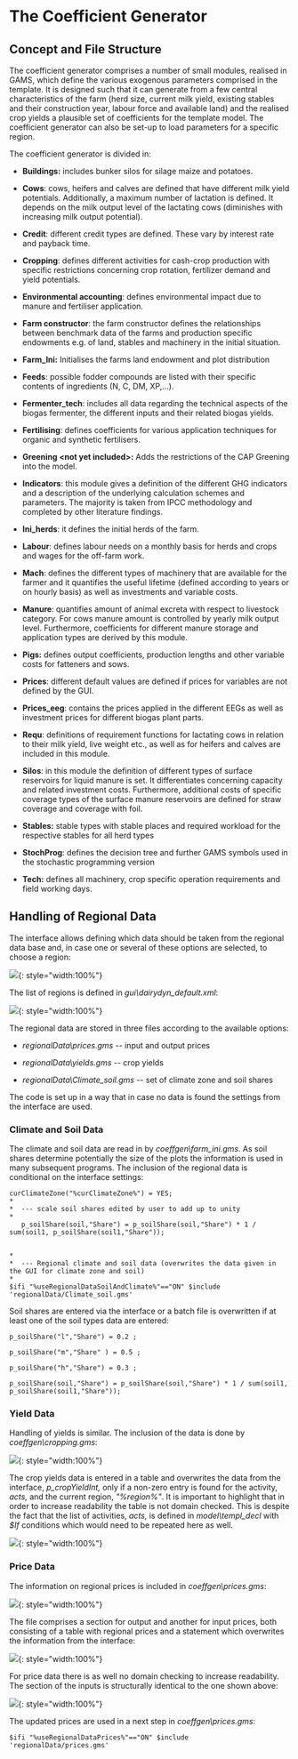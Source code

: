 # The Coefficient Generator


## Concept and File Structure

The coefficient generator comprises a number of small modules, realised in GAMS, which define the various exogenous parameters comprised in the template. It is designed such that it can generate from a few central characteristics of the farm (herd size, current milk yield, existing stables and their construction year, labour force and available land) and the realised crop yields a plausible set of coefficients for the
template model. The coefficient generator can also be set-up to load
parameters for a specific region.

The coefficient generator is divided in:

-   **Buildings:** includes bunker silos for silage maize and
    potatoes.

-   **Cows**: cows, heifers and calves are defined that have different
    milk yield potentials. Additionally, a maximum number of lactation
    is defined. It depends on the milk output level of the lactating
    cows (diminishes with increasing milk output potential).

-   **Credit**: different credit types are defined. These vary by
    interest rate and payback time.

-   **Cropping**: defines different activities for cash-crop production
    with specific restrictions concerning crop rotation, fertilizer
    demand and yield potentials.

-   **Environmental accounting**: defines environmental impact due to
    manure and fertiliser application.

-   **Farm constructor**: the farm constructor defines the relationships
    between benchmark data of the farms and production specific
    endowments e.g. of land, stables and machinery in the initial
    situation.

-   **Farm\_Ini:** Initialises the farms land endowment and plot
    distribution

-   **Feeds**: possible fodder compounds are listed with their specific
    contents of ingredients (N, C, DM, XP,\...).

-   **Fermenter\_tech**: includes all data regarding the technical
    aspects of the biogas fermenter, the different inputs and their
    related biogas yields.

-   **Fertilising**: defines coefficients for various application
    techniques for organic and synthetic fertilisers.

-   **Greening \<not yet included\>:** Adds the restrictions of the CAP
    Greening into the model.

-   **Indicators**: this module gives a definition of the different GHG
    indicators and a description of the underlying calculation schemes
    and parameters. The majority is taken from IPCC methodology and
    completed by other literature findings.

-   **Ini\_herds**: it defines the initial herds of the farm.

-   **Labour**: defines labour needs on a monthly basis for herds and
    crops and wages for the off-farm work.

-   **Mach**: defines the different types of machinery that are
    available for the farmer and it quantifies the useful lifetime
    (defined according to years or on hourly basis) as well as
    investments and variable costs.

-   **Manure**: quantifies amount of animal excreta with respect to
    livestock category. For cows manure amount is controlled by yearly
    milk output level. Furthermore, coefficients for different manure
    storage and application types are derived by this module.

-   **Pigs:** defines output coefficients, production lengths and other
    variable costs for fatteners and sows.

-   **Prices**: different default values are defined if prices for
    variables are not defined by the GUI.

-   **Prices\_eeg**: contains the prices applied in the different EEGs
    as well as investment prices for different biogas plant parts.

-   **Requ**: definitions of requirement functions for lactating cows in
    relation to their milk yield, live weight etc., as well as for
    heifers and calves are included in this module.

-   **Silos**: in this module the definition of different types of
    surface reservoirs for liquid manure is set. It differentiates
    concerning capacity and related investment costs. Furthermore,
    additional costs of specific coverage types of the surface manure
    reservoirs are defined for straw coverage and coverage with foil.

-   **Stables:** stable types with stable places and required workload
    for the respective stables for all herd types

-   **StochProg**: defines the decision tree and further GAMS symbols
    used in the stochastic programming version

-   **Tech:** defines all machinery, crop specific operation
    requirements and field working days.

## Handling of Regional Data


The interface allows defining which data should be taken from the
regional data base and, in case one or several of these options are
selected, to choose a region:

![](../../media/image225.png){: style="width:100%"}

The list of regions is defined in *gui\\dairydyn\_default.xml*:

![](../../media/image226.png){: style="width:100%"}

The regional data are stored in three files according to the available
options:

-   *regionalData\\prices.gms* -- input and output prices

-   *regionalData\\yields.gms* -- crop yields

-   *regionalData\\Climate\_soil.gms* -- set of climate zone and soil
    shares

The code is set up in a way that in case no data is found the settings
from the interface are used.

### Climate and Soil Data

The climate and soil data are read in by *coeffgen\\farm\_ini.gms*. As
soil shares determine potentially the size of the plots the information
is used in many subsequent programs. The inclusion of the regional data
is conditional on the interface settings:

[embedmd]:# (N:/em/work1/FarmDyn/FarmDyn_QM/gams/coeffgen/farm_ini.gms GAMS /curClima.*?\(/ /Climate_soil\.gms'/)
```GAMS
curClimateZone("%curClimateZone%") = YES;
*
*  --- scale soil shares edited by user to add up to unity
*
   p_soilShare(soil,"Share") = p_soilShare(soil,"Share") * 1 / sum(soil1, p_soilShare(soil1,"Share"));


*
*  --- Regional climate and soil data (overwrites the data given in the GUI for climate zone and soil)
*
$ifi "%useRegionalDataSoilAndClimate%"=="ON" $include 'regionalData/Climate_soil.gms'
```

Soil shares are entered via the interface or a batch file is overwritten if at least one of the soil types data are entered:

[embedmd]:# (N:/em/work1/FarmDyn/FarmDyn_QM/gams/regionalData/Climate_soil.gms GAMS /p_soilShare\("l/ /;/)
```GAMS
p_soilShare("l","Share") = 0.2 ;
```
[embedmd]:# (N:/em/work1/FarmDyn/FarmDyn_QM/gams/regionalData/Climate_soil.gms GAMS /p_soilShare\("m/ /;/)
```GAMS
p_soilShare("m","Share" ) = 0.5 ;
```

[embedmd]:# (N:/em/work1/FarmDyn/FarmDyn_QM/gams/regionalData/Climate_soil.gms GAMS /p_soilShare\("h/ /;/)
```GAMS
p_soilShare("h","Share") = 0.3 ;
```
[embedmd]:# (N:/em/work1/FarmDyn/FarmDyn_QM/gams/regionalData/Climate_soil.gms GAMS /p_soilShare\(soil/ /;/)
```GAMS
p_soilShare(soil,"Share") = p_soilShare(soil,"Share") * 1 / sum(soil1, p_soilShare(soil1,"Share"));
```

### Yield Data

Handling of yields is similar. The inclusion of the data is done by
*coeffgen\\cropping.gms*:

![](../../media/image230.png){: style="width:100%"}

The crop yields data is entered in a table and overwrites the data from
the interface, *p\_cropYieldInt,* only if a non-zero entry is found for
the activity, *acts,* and the current region, *"%region%"*. It is
important to highlight that in order to increase readability the table
is not domain checked. This is despite the fact that the list of
activities, *acts,* is defined in *model\\templ\_decl* with *\$If*
conditions which would need to be repeated here as well.

![](../../media/image231.png){: style="width:100%"}

### Price Data

The information on regional prices is included in
*coeffgen\\prices.gms*:

![](../../media/image232.png){: style="width:100%"}

The file comprises a section for output and another for input prices,
both consisting of a table with regional prices and a statement which
overwrites the information from the interface:

![](../../media/image233.png){: style="width:100%"}

For price data there is as well no domain checking to increase
readability. The section of the inputs is structurally identical to the
one shown above:

![](../../media/image234.png){: style="width:100%"}

The updated prices are used in a next step in *coeffgen\\prices.gms*:

[embedmd]:# (N:/em/work1/FarmDyn/FarmDyn_QM/gams/coeffgen/prices.gms GAMS /\$ifi.*?Regional/ /\.gms'/)
```GAMS
$ifi "%useRegionalDataPrices%"=="ON" $include 'regionalData/prices.gms'
```
